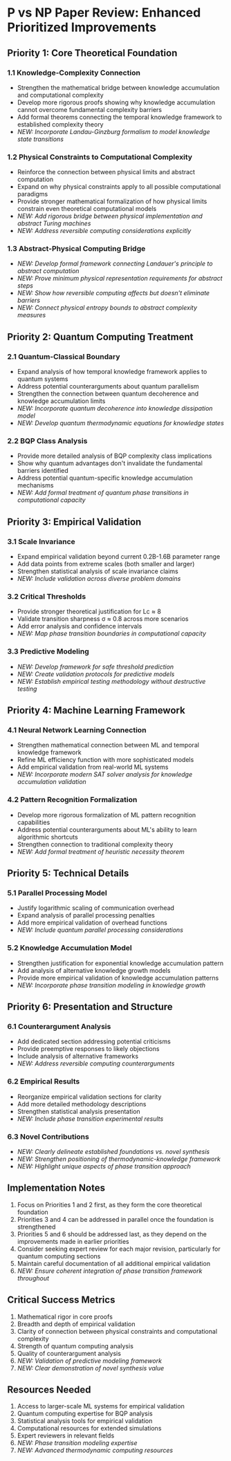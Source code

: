 # P vs NP Paper Review: Enhanced Prioritized Improvements

## Priority 1: Core Theoretical Foundation
### 1.1 Knowledge-Complexity Connection
- Strengthen the mathematical bridge between knowledge accumulation and computational complexity
- Develop more rigorous proofs showing why knowledge accumulation cannot overcome fundamental complexity barriers
- Add formal theorems connecting the temporal knowledge framework to established complexity theory
- *NEW: Incorporate Landau-Ginzburg formalism to model knowledge state transitions*

### 1.2 Physical Constraints to Computational Complexity
- Reinforce the connection between physical limits and abstract computation
- Expand on why physical constraints apply to all possible computational paradigms
- Provide stronger mathematical formalization of how physical limits constrain even theoretical computational models
- *NEW: Add rigorous bridge between physical implementation and abstract Turing machines*
- *NEW: Address reversible computing considerations explicitly*

### 1.3 Abstract-Physical Computing Bridge
- *NEW: Develop formal framework connecting Landauer's principle to abstract computation*
- *NEW: Prove minimum physical representation requirements for abstract steps*
- *NEW: Show how reversible computing affects but doesn't eliminate barriers*
- *NEW: Connect physical entropy bounds to abstract complexity measures*

## Priority 2: Quantum Computing Treatment
### 2.1 Quantum-Classical Boundary
- Expand analysis of how temporal knowledge framework applies to quantum systems
- Address potential counterarguments about quantum parallelism
- Strengthen the connection between quantum decoherence and knowledge accumulation limits
- *NEW: Incorporate quantum decoherence into knowledge dissipation model*
- *NEW: Develop quantum thermodynamic equations for knowledge states*

### 2.2 BQP Class Analysis
- Provide more detailed analysis of BQP complexity class implications
- Show why quantum advantages don't invalidate the fundamental barriers identified
- Address potential quantum-specific knowledge accumulation mechanisms
- *NEW: Add formal treatment of quantum phase transitions in computational capacity*

## Priority 3: Empirical Validation
### 3.1 Scale Invariance
- Expand empirical validation beyond current 0.2B-1.6B parameter range
- Add data points from extreme scales (both smaller and larger)
- Strengthen statistical analysis of scale invariance claims
- *NEW: Include validation across diverse problem domains*

### 3.2 Critical Thresholds
- Provide stronger theoretical justification for Lc ≈ 8
- Validate transition sharpness σ ≈ 0.8 across more scenarios
- Add error analysis and confidence intervals
- *NEW: Map phase transition boundaries in computational capacity*

### 3.3 Predictive Modeling
- *NEW: Develop framework for safe threshold prediction*
- *NEW: Create validation protocols for predictive models*
- *NEW: Establish empirical testing methodology without destructive testing*

## Priority 4: Machine Learning Framework
### 4.1 Neural Network Learning Connection
- Strengthen mathematical connection between ML and temporal knowledge framework
- Refine ML efficiency function with more sophisticated models
- Add empirical validation from real-world ML systems
- *NEW: Incorporate modern SAT solver analysis for knowledge accumulation validation*

### 4.2 Pattern Recognition Formalization
- Develop more rigorous formalization of ML pattern recognition capabilities
- Address potential counterarguments about ML's ability to learn algorithmic shortcuts
- Strengthen connection to traditional complexity theory
- *NEW: Add formal treatment of heuristic necessity theorem*

## Priority 5: Technical Details
### 5.1 Parallel Processing Model
- Justify logarithmic scaling of communication overhead
- Expand analysis of parallel processing penalties
- Add more empirical validation of overhead functions
- *NEW: Include quantum parallel processing considerations*

### 5.2 Knowledge Accumulation Model
- Strengthen justification for exponential knowledge accumulation pattern
- Add analysis of alternative knowledge growth models
- Provide more empirical validation of knowledge accumulation patterns
- *NEW: Incorporate phase transition modeling in knowledge growth*

## Priority 6: Presentation and Structure
### 6.1 Counterargument Analysis
- Add dedicated section addressing potential criticisms
- Provide preemptive responses to likely objections
- Include analysis of alternative frameworks
- *NEW: Address reversible computing counterarguments*

### 6.2 Empirical Results
- Reorganize empirical validation sections for clarity
- Add more detailed methodology descriptions
- Strengthen statistical analysis presentation
- *NEW: Include phase transition experimental results*

### 6.3 Novel Contributions
- *NEW: Clearly delineate established foundations vs. novel synthesis*
- *NEW: Strengthen positioning of thermodynamic-knowledge framework*
- *NEW: Highlight unique aspects of phase transition approach*

## Implementation Notes
1. Focus on Priorities 1 and 2 first, as they form the core theoretical foundation
2. Priorities 3 and 4 can be addressed in parallel once the foundation is strengthened
3. Priorities 5 and 6 should be addressed last, as they depend on the improvements made in earlier priorities
4. Consider seeking expert review for each major revision, particularly for quantum computing sections
5. Maintain careful documentation of all additional empirical validation
6. *NEW: Ensure coherent integration of phase transition framework throughout*

## Critical Success Metrics
1. Mathematical rigor in core proofs
2. Breadth and depth of empirical validation
3. Clarity of connection between physical constraints and computational complexity
4. Strength of quantum computing analysis
5. Quality of counterargument analysis
6. *NEW: Validation of predictive modeling framework*
7. *NEW: Clear demonstration of novel synthesis value*

## Resources Needed
1. Access to larger-scale ML systems for empirical validation
2. Quantum computing expertise for BQP analysis
3. Statistical analysis tools for empirical validation
4. Computational resources for extended simulations
5. Expert reviewers in relevant fields
6. *NEW: Phase transition modeling expertise*
7. *NEW: Advanced thermodynamic computing resources*